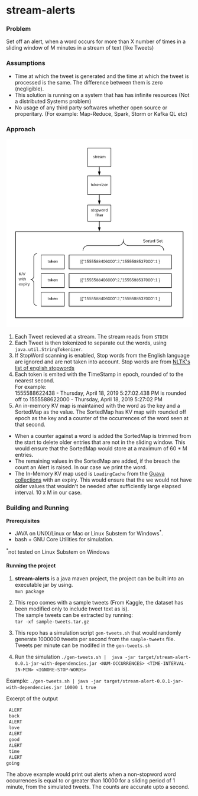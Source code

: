 # stream-alerts

### Problem
Set off an alert, when a word occurs for more than X number of times in a sliding window of M minutes in a stream of text (like Tweets)

### Assumptions
* Time at which the tweet is generated and the time at which the tweet is processed is the same. The difference between them is zero (negligible). 
* This solution is running on a system that has has infinite resources (Not a distributed Systems problem)
* No usage of any third party softwares whether open source or properitary. (For example: Map-Reduce, Spark, Storm or Kafka QL etc)


### Approach


![](https://github.com/abkolan/stream-alerts/blob/master/media/image.png?raw=true)

1. Each Tweet recieved at a stream. The stream reads from `STDIN`
2. Each Tweet is then tokenized to separate out the words, using `java.util.StringTokenizer`. 
3. If StopWord scanning is enabled, Stop words from the English language are ignored and are not taken into account. Stop words are from [NLTK's list of english stopwords](https://gist.github.com/sebleier/554280)
4. Each token is emited with the TimeStamp in epoch, rounded of to the nearest second.  
For example:  
1555588622438 - Thursday, April 18, 2019 5:27:02.438 PM is rounded off to 1555588622000 - Thursday, April 18, 2019 5:27:02 PM
4. An in-memory KV map is maintained with the word as the key and a SortedMap as the value. The SortedMap has KV map with rounded off epoch as the key and a counter of the occurrences of the word seen at that second. 
  * When a counter against a word is added the SortedMap is trimmed from the start to delete older entries that are not in the sliding window. This would ensure that the SortedMap would store at a maximum of 60 * M entries. 
  * The remaining values in the SortedMap are added, if the breach the count an Alert is raised. In our case we print the word. 
  * The In-Memory KV map used is `LoadingCache` from the [Guava collections](https://github.com/google/guava) with an expiry. This would ensure that the we would not have older values that wouldn't be needed after sufficiently large elapsed interval. 10 x M in our case.

### Building and Running
**Prerequisites**
 
* JAVA on UNIX/Linux or Mac or Linux Substem for Windows<sup>*</sup>.
* bash + GNU Core Utilities for simulation.  


<sup>*</sup>not tested on Linux Substem on Windows
#### Running the project

1. **stream-alerts** is a java maven project, the project can be built into an executable jar by using.  
`mvn package`

2. This repo comes with a sample tweets (From Kaggle, the dataset has been modified only to include tweet text as is).  
The sample tweets can be extracted by running:   
`tar -xf sample-tweets.tar.gz`

3. This repo has a simulation script `gen-tweets.sh` that would randomly generate 1000000 tweets per second from the `sample-tweets` file. Tweets per minute can be modifed in the `gen-tweets.sh`

4. Run the simulation
`./gen-tweets.sh | 
java -jar target/stream-alert-0.0.1-jar-with-dependencies.jar <NUM-OCCURRENCES> <TIME-INTERVAL-IN-MIN> <IGNORE-STOP-WORDS>`


  Example:
  `./gen-tweets.sh | java -jar target/stream-alert-0.0.1-jar-with-dependencies.jar 10000 1 true`
  
  Excerpt of the output
  ```
   ALERT
   back
   ALERT
   love
   ALERT
   good
   ALERT
   time
   ALERT
  going
  ```

  The above example would print out alerts when a non-stopword word occurrences is equal to or greater than 10000 for a sliding period of 1 minute, from the simulated tweets. The counts are accurate upto a second.

